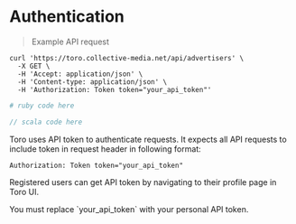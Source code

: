 # Authentication

> Example API request

```shell
curl 'https://toro.collective-media.net/api/advertisers' \
  -X GET \
  -H 'Accept: application/json' \
  -H 'Content-type: application/json' \
  -H 'Authorization: Token token="your_api_token"'
```

```ruby
# ruby code here
```

```scala
// scala code here
```

Toro uses API token to authenticate requests. It expects all API requests to include token in request header in following format:

`Authorization: Token token="your_api_token"`

Registered users can get API token by navigating to their profile page in Toro UI.

<aside class="notice">
You must replace `your_api_token` with your personal API token.
</aside>
